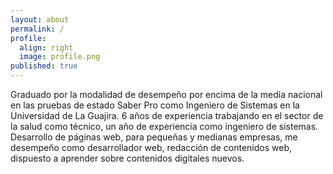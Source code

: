 ```yaml
---
layout: about
permalink: /
profile:
  align: right
  image: profile.png
published: true
---
```


Graduado por la modalidad de desempeño por encima de la media nacional en las pruebas de estado Saber Pro como Ingeniero de Sistemas en la Universidad de La Guajira. 6 años de experiencia trabajando en el sector de la salud como técnico, un año de experiencia como ingeniero de sistemas. Desarrollo de páginas web, para pequeñas y medianas empresas, me desempeño como desarrollador web, redacción de contenidos web, dispuesto a aprender sobre contenidos digitales nuevos.
